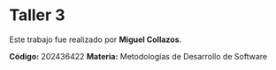 # Taller 3
Este trabajo fue realizado por **Miguel Collazos**.

**Código:** 202436422 
**Materia:** Metodologías de Desarrollo de Software

